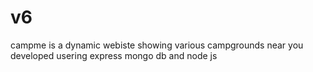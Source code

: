 # v6
campme is a dynamic webiste showing various campgrounds near you
developed usering express mongo db and node js
